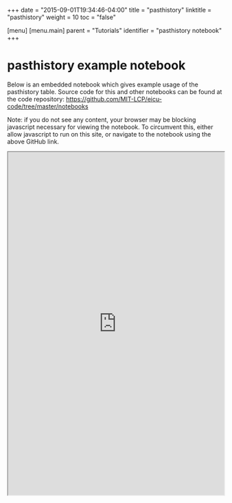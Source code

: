 +++
date = "2015-09-01T19:34:46-04:00"
title = "pasthistory"
linktitle = "pasthistory"
weight = 10
toc = "false"

[menu]
  [menu.main]
    parent = "Tutorials"
    identifier = "pasthistory notebook"
+++

# pasthistory example notebook

Below is an embedded notebook which gives example usage of the pasthistory table.
Source code for this and other notebooks can be found at the code repository:
https://github.com/MIT-LCP/eicu-code/tree/master/notebooks

Note: if you do not see any content, your browser may be blocking javascript necessary for viewing the notebook. To circumvent this, either allow javascript to run on this site, or navigate to the notebook using the above GitHub link.

<iframe src="https://nbviewer.jupyter.org/github/MIT-LCP/eicu-code/blob/master/notebooks/pasthistory.ipynb" width="100%" height="800" scrolling="yes"></iframe>
